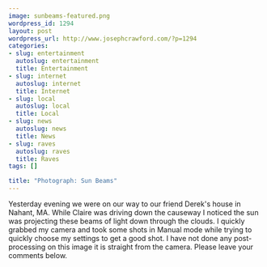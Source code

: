 ```yaml
--- 
image: sunbeams-featured.png
wordpress_id: 1294
layout: post
wordpress_url: http://www.josephcrawford.com/?p=1294
categories: 
- slug: entertainment
  autoslug: entertainment
  title: Entertainment
- slug: internet
  autoslug: internet
  title: Internet
- slug: local
  autoslug: local
  title: Local
- slug: news
  autoslug: news
  title: News
- slug: raves
  autoslug: raves
  title: Raves
tags: []

title: "Photograph: Sun Beams"
---
```

Yesterday evening we were on our way to our friend Derek's house in Nahant, MA.  While Claire was driving down the causeway I noticed the sun was projecting these beams of light down through the clouds.  I quickly grabbed my camera and took some shots in Manual mode while trying to quickly choose my settings to get a good shot.  I have not done any post-processing on this image it is straight from the camera.  Please leave your comments below.
